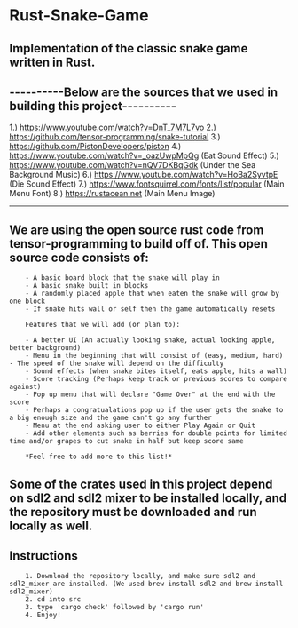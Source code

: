# Rust-Snake-Game

## Implementation of the classic snake game written in Rust. 

## ----------Below are the sources that we used in building this project----------

1.) https://www.youtube.com/watch?v=DnT_7M7L7vo
2.) https://github.com/tensor-programming/snake-tutorial
3.) https://github.com/PistonDevelopers/piston
4.) https://www.youtube.com/watch?v=_oazUwpMpQg (Eat Sound Effect)
5.) https://www.youtube.com/watch?v=nQV7DKBqGdk (Under the Sea Background Music)
6.) https://www.youtube.com/watch?v=HoBa2SyvtpE (Die Sound Effect)
7.) https://www.fontsquirrel.com/fonts/list/popular (Main Menu Font)
8.) https://rustacean.net (Main Menu Image)

-------------------------------------------------------------------------------

## We are using the open source rust code from tensor-programming to build off of. This open source code consists of:

        - A basic board block that the snake will play in
        - A basic snake built in blocks
        - A randomly placed apple that when eaten the snake will grow by one block
        - If snake hits wall or self then the game automatically resets
        
        Features that we will add (or plan to):

        - A better UI (An actually looking snake, actual looking apple, better background)
        - Menu in the beginning that will consist of (easy, medium, hard) - The speed of the snake will depend on the difficulty
        - Sound effects (when snake bites itself, eats apple, hits a wall)
        - Score tracking (Perhaps keep track or previous scores to compare against)
        - Pop up menu that will declare "Game Over" at the end with the score
        - Perhaps a congratualations pop up if the user gets the snake to a big enough size and the game can't go any further
        - Menu at the end asking user to either Play Again or Quit
        - Add other elements such as berries for double points for limited time and/or grapes to cut snake in half but keep score same

        *Feel free to add more to this list!*

## Some of the crates used in this project depend on sdl2 and sdl2 mixer to be installed locally, and the repository must be downloaded and run locally as well.

## Instructions

        1. Download the repository locally, and make sure sdl2 and sdl2_mixer are installed. (We used brew install sdl2 and brew install sdl2_mixer)
        2. cd into src
        3. type 'cargo check' followed by 'cargo run'
        4. Enjoy!
